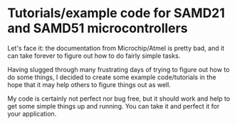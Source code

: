 # Tutorials/example code for SAMD21 and SAMD51 microcontrollers

Let's face it: the documentation from Microchip/Atmel is pretty bad, and it can take forever to figure out how to do fairly simple tasks.

Having slugged through many frustrating days of trying to figure out how to do some things, I decided to create some example code/tutorials in the hope that it may help others to figure things out as well.

My code is certainly not perfect nor bug free, but it should work and help to get some simple things up and running. You can take it and perfect it for your application.
